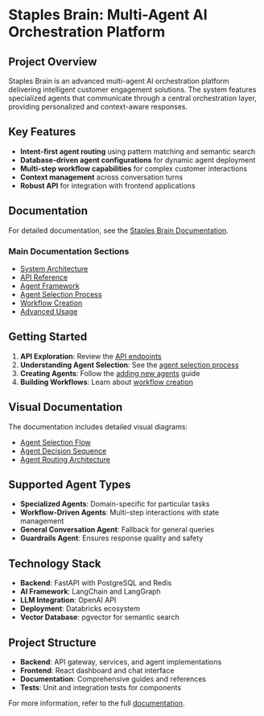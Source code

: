# Staples Brain: Multi-Agent AI Orchestration Platform

## Project Overview

Staples Brain is an advanced multi-agent AI orchestration platform delivering intelligent customer engagement solutions. The system features specialized agents that communicate through a central orchestration layer, providing personalized and context-aware responses.

## Key Features

- **Intent-first agent routing** using pattern matching and semantic search
- **Database-driven agent configurations** for dynamic agent deployment
- **Multi-step workflow capabilities** for complex customer interactions
- **Context management** across conversation turns
- **Robust API** for integration with frontend applications

## Documentation

For detailed documentation, see the [Staples Brain Documentation](docs/README.md).

### Main Documentation Sections

- [System Architecture](docs/README.md#system-overview)
- [API Reference](docs/api_reference.md)
- [Agent Framework](docs/README.md#agent-types)
- [Agent Selection Process](docs/agent_selection_process.md)
- [Workflow Creation](docs/workflow_creation.md)
- [Advanced Usage](docs/advanced_usage.md)

## Getting Started

1. **API Exploration**: Review the [API endpoints](docs/api_reference.md)
2. **Understanding Agent Selection**: See the [agent selection process](docs/agent_selection_process.md)
3. **Creating Agents**: Follow the [adding new agents](docs/adding_new_agents.md) guide
4. **Building Workflows**: Learn about [workflow creation](docs/workflow_creation.md)

## Visual Documentation

The documentation includes detailed visual diagrams:

- [Agent Selection Flow](docs/assets/agent_selection_flow.svg)
- [Agent Decision Sequence](docs/assets/agent_decision_sequence.svg)
- [Agent Routing Architecture](docs/assets/agent_routing_architecture.svg)

## Supported Agent Types

- **Specialized Agents**: Domain-specific for particular tasks
- **Workflow-Driven Agents**: Multi-step interactions with state management
- **General Conversation Agent**: Fallback for general queries
- **Guardrails Agent**: Ensures response quality and safety

## Technology Stack

- **Backend**: FastAPI with PostgreSQL and Redis
- **AI Framework**: LangChain and LangGraph
- **LLM Integration**: OpenAI API
- **Deployment**: Databricks ecosystem
- **Vector Database**: pgvector for semantic search

## Project Structure

- **Backend**: API gateway, services, and agent implementations
- **Frontend**: React dashboard and chat interface
- **Documentation**: Comprehensive guides and references
- **Tests**: Unit and integration tests for components

For more information, refer to the full [documentation](docs/README.md).